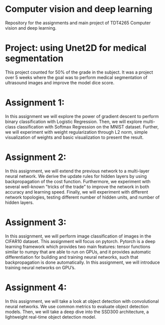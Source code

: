# Computer vision and deep learning
Repository for the assignments and main project of TDT4265 Computer vision and deep learning.

# Project: using Unet2D for medical segmentation
This project counted for 50% of the grade in the subject. It was a project over 5 weeks where the goal was to perform medical segmentation of ultrasound images and improve the model dice score.

# Assignment 1: 
In this assignment we will explore the power of gradient descent to perform binary classification with Logistic Regression. Then, we will explore multi-class classification with Softmax Regression on the MNIST dataset. Further, we will experiment with weight regularization through L2 norm, simple visualization of weights and basic visualization to present the result.

# Assignment 2:
In this assignment, we will extend the previous network to a multi-layer neural network. We derive the update rules for hidden layers by using backpropagation of the cost function. Furthermore, we experiment with several well-known ”tricks of the trade” to improve the network in both accuracy and learning speed. Finally, we will experiment with different network topologies, testing different number of hidden units, and number of hidden layers.

# Assignment 3:
In this assignment, we will perform image classification of images in the CIFAR10 dataset. This assignment will focus on pytorch. Pytorch is a deep learning framework which provides two main features: tensor functions similar to numpy that are able to run on GPUs, and it provides automatic differentiation for building and training neural networks, such that backpropagation is done automatically.
In this assignment, we will introduce training neural networks on GPU’s.

# Assignment 4:
In this assignment, we will take a look at object detection with convolutional neural networks. We use common metrics to evaluate object detection models. Then, we will take a deep dive into the SSD300 architecture, a lightweight real-time object detection model.
